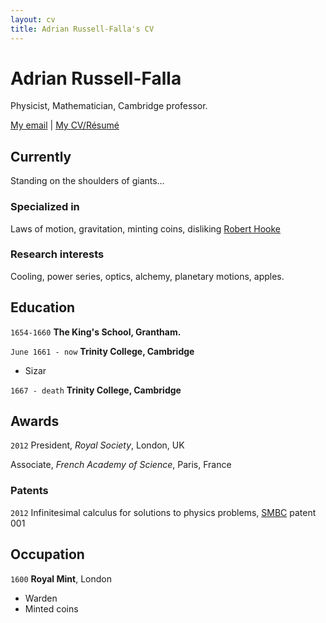 ```yaml
---
layout: cv
title: Adrian Russell-Falla's CV
---
```

# Adrian Russell-Falla
Physicist, Mathematician, Cambridge professor.

<div id="webaddress">
<a href="adrianrf@gmail.com">My email</a>
| <a href="https://github.com/adrianrf/markdown-cv/blob/master/index.md">My CV/Résumé</a>
</div>

## Currently
Standing on the shoulders of giants…

### Specialized in
Laws of motion, gravitation, minting coins, disliking [Robert Hooke](http://en.wikipedia.org/wiki/Robert_Hooke)

### Research interests
Cooling, power series, optics, alchemy, planetary motions, apples.

## Education

`1654-1660`
__The King's School, Grantham.__

`June 1661 - now`
__Trinity College, Cambridge__

- Sizar

`1667 - death`
__Trinity College, Cambridge__


## Awards

`2012`
President, *Royal Society*, London, UK

Associate, *French Academy of Science*, Paris, France


### Patents

`2012`
Infinitesimal calculus for solutions to physics problems, [SMBC](http://www.techdirt.com/articles/20121011/09312820678/if-patents-had-been-around-time-newton.shtml) patent 001


## Occupation

`1600`
__Royal Mint__, London

- Warden
- Minted coins


<!-- ### Footer

Last updated: August 2018 -->


